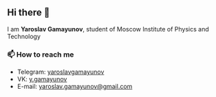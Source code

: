 ## Hi there 👋
I am **Yaroslav Gamayunov**, student of Moscow Institute of Physics and Technology

### 📫 How to reach me
* Telegram: [yaroslavgamayunov](https://telegram.me/yaroslavgamayunov)
* VK: [y.gamayunov](https://vk.com/y.gamayunov)
* E-mail: yaroslav.gamayunov@gmail.com

